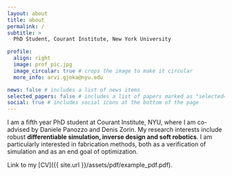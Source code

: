 ```yaml
---
layout: about
title: about
permalink: /
subtitle: >
  PhD Student, Courant Institute, New York University 

profile:
  align: right
  image: prof_pic.jpg
  image_circular: true # crops the image to make it circular
  more_info: arvi.gjoka@nyu.edu

news: false # includes a list of news items
selected_papers: false # includes a list of papers marked as "selected={true}"
social: true # includes social icons at the bottom of the page
---
```


I am a fifth year PhD student at Courant Institute, NYU, where I am co-advised by Daniele Panozzo and Denis Zorin. My research interests include robust **differentiable simulation, inverse design and soft robotics**. I am particularly interested in fabrication methods, both as a verification of simulation and as an end goal of optimization.
 <!-- I am particularly focused in robust methods that are demonstrable via fabrication. -->

Link to my [CV]({{ site.url }}/assets/pdf/example_pdf.pdf).

<!-- #### ** I am currently looking for post-doc and industry positions starting in Fall 2025, please reach out if interested! ** -->

<!-- Write your biography here. Tell the world about yourself. Link to your favorite [subreddit](http://reddit.com). You can put a picture in, too. The code is already in, just name your picture `prof_pic.jpg` and put it in the `img/` folder.

Put your address / P.O. box / other info right below your picture. You can also disable any of these elements by editing `profile` property of the YAML header of your `_pages/about.md`. Edit `_bibliography/papers.bib` and Jekyll will render your [publications page](/al-folio/publications/) automatically.

Link to your social media connections, too. This theme is set up to use [Font Awesome icons](https://fontawesome.com/) and [Academicons](https://jpswalsh.github.io/academicons/), like the ones below. Add your Facebook, Twitter, LinkedIn, Google Scholar, or just disable all of them. -->
